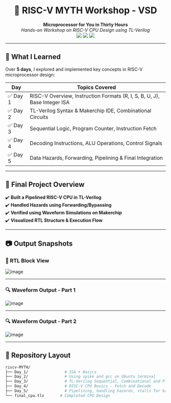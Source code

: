 <h1 align="center">🚀 RISC-V MYTH Workshop - VSD</h1>
<p align="center">
  <b>Microprocessor for You in Thirty Hours</b><br>
  <i>Hands-on Workshop on RISC-V CPU Design using TL-Verilog</i><br>
  <img src="https://img.shields.io/badge/Completed-100%25-brightgreen.svg" />
  <img src="https://img.shields.io/badge/Tool-MakerchipIDE-blueviolet.svg" />
  <img src="https://img.shields.io/badge/Language-TL--Verilog-blue.svg" />
</p>

---

## 🧠 What I Learned

Over **5 days**, I explored and implemented key concepts in RISC-V microprocessor design:

| Day | Topics Covered |
|-----|----------------|
| ✅ Day 1 | RISC-V Overview, Instruction Formats (R, I, S, B, U, J), Base Integer ISA |
| ✅ Day 2 | TL-Verilog Syntax & Makerchip IDE, Combinational Circuits |
| ✅ Day 3 | Sequential Logic, Program Counter, Instruction Fetch |
| ✅ Day 4 | Decoding Instructions, ALU Operations, Control Signals |
| ✅ Day 5 | Data Hazards, Forwarding, Pipelining & Final Integration |

---

## 🔧 Final Project Overview

✔️ **Built a Pipelined RISC-V CPU in TL-Verilog**  
✔️ **Handled Hazards using Forwarding/Bypassing**  
✔️ **Verified using Waveform Simulations on Makerchip**  
✔️ **Visualized RTL Structure & Execution Flow**

---

## 📷 Output Snapshots

### 🧱 RTL Block View
![image](https://github.com/user-attachments/assets/33573eb1-7120-40ef-916b-fed38272f1c0)


---

### 🔍 Waveform Output - Part 1
![image](https://github.com/user-attachments/assets/613b6ca5-3f30-43da-9f2b-a737f5848999)


---

### 🔍 Waveform Output - Part 2
![image](https://github.com/user-attachments/assets/3cd9e8d2-1852-42a0-b8ad-23470cc7f8f9)


---

## 📁 Repository Layout

```bash
riscv-MYTH/
├── Day_1/                # ISA + Basics
├── Day_2/                # Using spike and gcc on Ubuntu terminal
├── Day_3/                # TL-Verilog Sequential, Combinational and Pipelined logic
├── Day_4/                # RISC-V CPU Basics - Fetch and Decode
├── Day_5/                # Pipelining, handling hazards, stalls for branches and jumps
└── final_cpu.tlv       # Completed CPU Design
